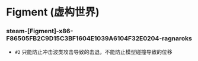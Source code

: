 # Figment (虚构世界)

### steam-[Figment]-x86-F86505FB2C9D15C3BF1604E1039A6104F32E0204-ragnaroks
- `#2` 只能防止冲击波类攻击导致的击退，不能防止模型碰撞导致的位移